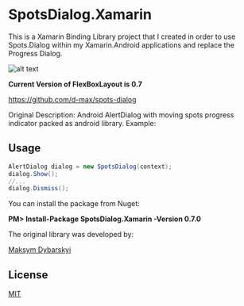 # SpotsDialog.Xamarin
This is a Xamarin Binding Library project that I created in order to use Spots.Dialog within my Xamarin.Android applications and replace the Progress Dialog.

![alt text](https://camo.githubusercontent.com/d8108413298d70047f52cff9ac05603a5fd51988/687474703a2f2f332e62702e626c6f6773706f742e636f6d2f2d6c3155765657694d5341672f564c61355a6657346444492f41414141414141414e54632f7273576f755f71623042632f733332302f593648615453772e676966 "Preview")
	  
**Current Version of FlexBoxLayout is 0.7**

https://github.com/d-max/spots-dialog

Original Description:
Android AlertDialog with moving spots progress indicator packed as android library. Example:

## Usage
```C#
AlertDialog dialog = new SpotsDialog(context);
dialog.Show();
//...
dialog.Dismiss();
```

You can install the package from Nuget:

**PM> Install-Package SpotsDialog.Xamarin -Version 0.7.0**

The original library was developed by:

[Maksym Dybarskyi](https://github.com/d-max)

## License
[MIT](\LICENSE)
